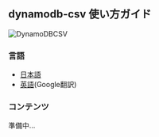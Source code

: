 ## dynamodb-csv 使い方ガイド

![DynamoDBCSV](https://user-images.githubusercontent.com/56535085/159007555-e72d1c26-eb44-46ca-bc38-c752164995bf.png)


### 言語

* [日本語](https://danishi.github.io/dynamodb-csv/ja/)
* [英語](https://danishi.github.io/dynamodb-csv/en/)(Google翻訳)

### コンテンツ

準備中...
